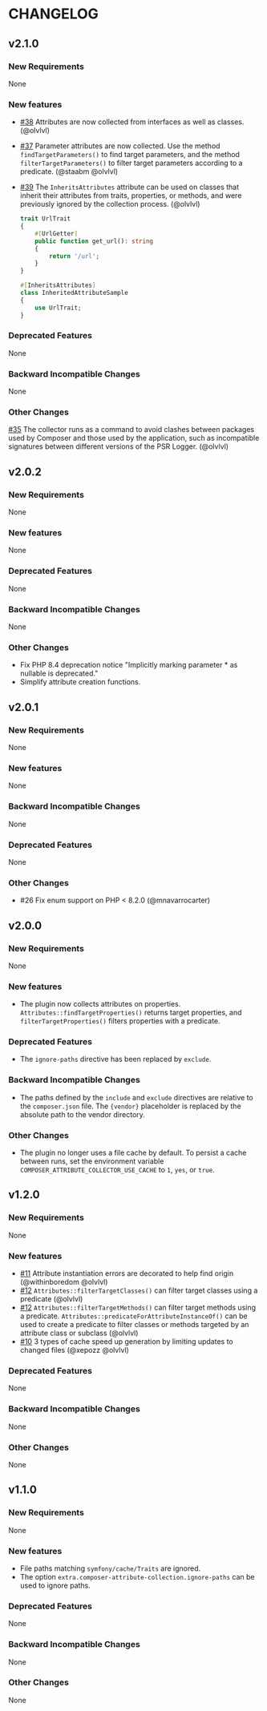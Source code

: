 # CHANGELOG

## v2.1.0

### New Requirements

None

### New features

- [#38](https://github.com/olvlvl/composer-attribute-collector/pull/38) Attributes are now collected from interfaces as well as classes. (@olvlvl)

- [#37](https://github.com/olvlvl/composer-attribute-collector/pull/37) Parameter attributes are now collected. Use the method `findTargetParameters()` to find target parameters, and the method `filterTargetParameters()` to filter target parameters according to a predicate. (@staabm @olvlvl)

- [#39](https://github.com/olvlvl/composer-attribute-collector/pull/39) The `InheritsAttributes` attribute can be used on classes that inherit their attributes from traits, properties, or methods, and were previously ignored by the collection process. (@olvlvl)

    ```php
    trait UrlTrait
    {
        #[UrlGetter]
        public function get_url(): string
        {
            return '/url';
        }
    }

    #[InheritsAttributes]
    class InheritedAttributeSample
    {
        use UrlTrait;
    }
    ```

### Deprecated Features

None

### Backward Incompatible Changes

None

### Other Changes

[#35](https://github.com/olvlvl/composer-attribute-collector/pull/35) The collector runs as a
command to avoid clashes between packages used by Composer and those used by the application, such
as incompatible signatures between different versions of the PSR Logger. (@olvlvl)



## v2.0.2

### New Requirements

None

### New features

None

### Deprecated Features

None

### Backward Incompatible Changes

None

### Other Changes

- Fix PHP 8.4 deprecation notice "Implicitly marking parameter * as nullable is deprecated."
- Simplify attribute creation functions.



## v2.0.1

### New Requirements

None

### New features

None

### Backward Incompatible Changes

None

### Deprecated Features

None

### Other Changes

- #26 Fix enum support on PHP < 8.2.0 (@mnavarrocarter)



## v2.0.0

### New Requirements

None

### New features

- The plugin now collects attributes on properties. `Attributes::findTargetProperties()` returns target properties, and `filterTargetProperties()` filters properties with a predicate.

### Deprecated Features

- The `ignore-paths` directive has been replaced by `exclude`.

### Backward Incompatible Changes

- The paths defined by the `include` and `exclude` directives are relative to the `composer.json` file. The `{vendor}` placeholder is replaced by the absolute path to the vendor directory.

### Other Changes

- The plugin no longer uses a file cache by default. To persist a cache between runs, set the environment variable `COMPOSER_ATTRIBUTE_COLLECTOR_USE_CACHE` to `1`, `yes`, or `true`.



## v1.2.0

### New Requirements

None

### New features

- [#11](https://github.com/olvlvl/composer-attribute-collector/pull/11) Attribute instantiation errors are decorated to help find origin (@withinboredom @olvlvl)
- [#12](https://github.com/olvlvl/composer-attribute-collector/pull/12) `Attributes::filterTargetClasses()` can filter target classes using a predicate (@olvlvl)
- [#12](https://github.com/olvlvl/composer-attribute-collector/pull/12) `Attributes::filterTargetMethods()` can filter target methods using a predicate. `Attributes::predicateForAttributeInstanceOf()` can be used to create a predicate to filter classes or methods targeted by an attribute class or subclass (@olvlvl)
- [#10](https://github.com/olvlvl/composer-attribute-collector/pull/10) 3 types of cache speed up generation by limiting updates to changed files (@xepozz @olvlvl)

### Deprecated Features

None

### Backward Incompatible Changes

None

### Other Changes

None



## v1.1.0

### New Requirements

None

### New features

- File paths matching `symfony/cache/Traits` are ignored.
- The option `extra.composer-attribute-collection.ignore-paths` can be used to ignore paths.

### Deprecated Features

None

### Backward Incompatible Changes

None

### Other Changes

None

<!--

## vX.x to vX.x

### New Requirements

None

### New features

None

### Deprecated Features

None

### Backward Incompatible Changes

None

### Other Changes

None

-->
